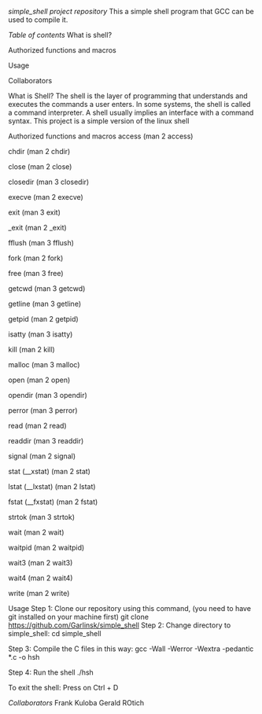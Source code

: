 *simple_shell project repository*
This a simple shell program that GCC can be used to compile it.

*Table of contents*
What is shell?

Authorized functions and macros

Usage

Collaborators

What is Shell?
The shell is the layer of programming that understands and executes the commands a user enters. In some systems, the shell is called a command interpreter. A shell usually implies an interface with a command syntax. This project is a simple version of the linux shell

Authorized functions and macros
access (man 2 access)

chdir (man 2 chdir)

close (man 2 close)

closedir (man 3 closedir)

execve (man 2 execve)

exit (man 3 exit)

_exit (man 2 _exit)

fflush (man 3 fflush)

fork (man 2 fork)

free (man 3 free)

getcwd (man 3 getcwd)

getline (man 3 getline)

getpid (man 2 getpid)

isatty (man 3 isatty)

kill (man 2 kill)

malloc (man 3 malloc)

open (man 2 open)

opendir (man 3 opendir)

perror (man 3 perror)

read (man 2 read)

readdir (man 3 readdir)

signal (man 2 signal)

stat (__xstat) (man 2 stat)

lstat (__lxstat) (man 2 lstat)

fstat (__fxstat) (man 2 fstat)

strtok (man 3 strtok)

wait (man 2 wait)

waitpid (man 2 waitpid)

wait3 (man 2 wait3)

wait4 (man 2 wait4)

write (man 2 write)

Usage
Step 1: Clone our repository using this command, (you need to have git installed on your machine first) git clone https://github.com/Garlinsk/simple_shell
Step 2: Change directory to simple_shell: cd simple_shell

Step 3: Compile the C files in this way: gcc -Wall -Werror -Wextra -pedantic *.c -o hsh

Step 4: Run the shell ./hsh

To exit the shell:
Press on Ctrl + D

*Collaborators*
Frank Kuloba
Gerald ROtich
